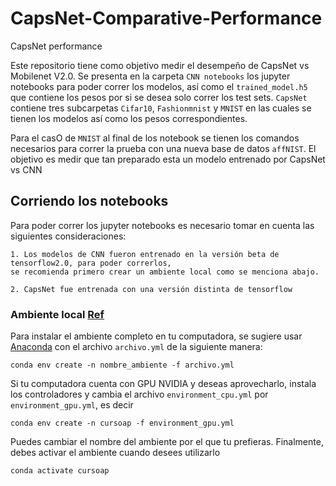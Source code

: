 # CapsNet-Comparative-Performance
CapsNet performance 

Este repositorio tiene como objetivo medir el desempeño de CapsNet vs Mobilenet V2.0. Se presenta en la carpeta `CNN notebooks` los jupyter notebooks para poder correr los modelos, así como el `trained_model.h5` que contiene los pesos por si se desea solo correr los test sets. `CapsNet`  contiene tres subcarpetas `Cifar10`, `Fashionmnist` y `MNIST` en las cuales se tienen los modelos así como los pesos correspondientes.

Para el casO de `MNIST` al final de los notebook se tienen los comandos necesarios para correr la prueba con una nueva base de datos `affNIST`. El objetivo es medir que tan preparado esta un modelo entrenado por CapsNet vs CNN

## Corriendo los notebooks

Para poder correr los jupyter notebooks es necesario tomar en cuenta las siguientes consideraciones:

	1. Los modelos de CNN fueron entrenado en la versión beta de tensorflow2.0, para poder correrlos,
	se recomienda primero crear un ambiente local como se menciona abajo.

	2. CapsNet fue entrenada con una versión distinta de tensorflow

### Ambiente local [Ref](https://github.com/gibranfp/CursoAprendizajeProfundo)
Para instalar el ambiente completo en tu computadora, se sugiere usar [Anaconda](https://www.anaconda.com/) con el archivo `archivo.yml` de la siguiente manera: 

```
conda env create -n nombre_ambiente -f archivo.yml
```

Si tu computadora cuenta con GPU NVIDIA y deseas aprovecharlo, instala los controladores y cambia el archivo `environment_cpu.yml` por `environment_gpu.yml`, es decir

```
conda env create -n cursoap -f environment_gpu.yml
```

Puedes cambiar el nombre del ambiente por el que tu prefieras. Finalmente, debes activar el ambiente cuando desees utilizarlo

```
conda activate cursoap 
```
